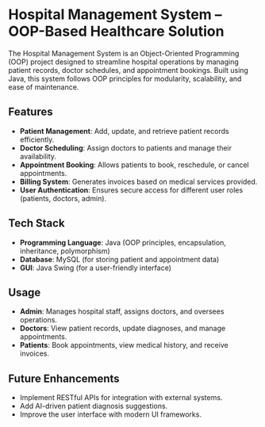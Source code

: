# Hospital Management System – OOP-Based Healthcare Solution

The Hospital Management System is an Object-Oriented Programming (OOP) project designed to streamline hospital operations by managing patient records, doctor schedules, and appointment bookings. Built using Java, this system follows OOP principles for modularity, scalability, and ease of maintenance.

## Features
- **Patient Management**: Add, update, and retrieve patient records efficiently.
- **Doctor Scheduling**: Assign doctors to patients and manage their availability.
- **Appointment Booking**: Allows patients to book, reschedule, or cancel appointments.
- **Billing System**: Generates invoices based on medical services provided.
- **User Authentication**: Ensures secure access for different user roles (patients, doctors, admin).

## Tech Stack
- **Programming Language**: Java (OOP principles, encapsulation, inheritance, polymorphism)
- **Database**: MySQL (for storing patient and appointment data)
- **GUI**: Java Swing (for a user-friendly interface)

## Usage
- **Admin**: Manages hospital staff, assigns doctors, and oversees operations.
- **Doctors**: View patient records, update diagnoses, and manage appointments.
- **Patients**: Book appointments, view medical history, and receive invoices.

## Future Enhancements
- Implement RESTful APIs for integration with external systems.
- Add AI-driven patient diagnosis suggestions.
- Improve the user interface with modern UI frameworks.
